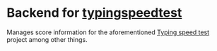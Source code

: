 # Backend for [typingspeedtest](https://github.com/ni-eminen/TypingSpeedTest)

Manages score information for the aforementioned [Typing speed test](https://github.com/ni-eminen/TypingSpeedTest) project among other things.
